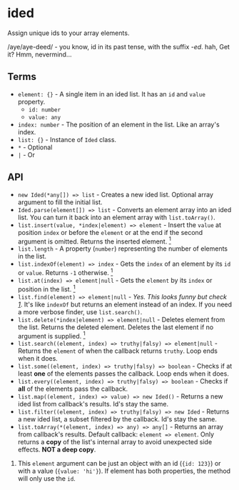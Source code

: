 # ided

Assign unique ids to your array elements.

/aye/aye-deed/ - you know, id in its past tense, with the suffix *-ed*. hah, Get it? Hmm, nevermind...

## Terms

* `element: {}` - A single item in an ided list. It has an `id` and `value` property.
  * `id: number`
  * `value: any` 
* `index: number` - The position of an element in the list. Like an array's index.
* `list: {}` - Instance of `Ided` class.
* `*` - Optional
* `|` - Or

## API

* `new Ided(*any[]) => list` - Creates a new ided list. Optional array argument to fill the initial list.
* `Ided.parse(element[]) => list` - Converts an element array into an ided list. You can turn it back into an element array with `list.toArray()`.
* `list.insert(value, *index|element) => element` - Insert the `value` at position `index` or before the `element` or at the end if the second argument is omitted. Returns the inserted element. [<sup>1</sup>](#ref1)
* `list.length` - A property (`number`) representing the number of elements in the list.
* `list.indexOf(element) => index` - Gets the `index` of an element by its `id` or `value`. Returns `-1` otherwise. [<sup>1</sup>](#ref1)
* `list.at(index) => element|null` - Gets the `element` by its `index` or position in the list. [<sup>1</sup>](#ref1)
* `list.find(element) => element|null` - *Yes. This looks funny but check [1](#ref1)*. It's like `indexOf` but returns an element instead of an index. If you need a more verbose finder, use `list.search()`.
* `list.delete(*index|element) => element|null` - Deletes element from the list. Returns the deleted element. Deletes the last element if no argument is supplied. [<sup>1</sup>](#ref1)
* `list.search((element, index) => truthy|falsy) => element|null` - Returns the `element` of when the callback returns `truthy`. Loop ends when it does.
* `list.some((element, index) => truthy|falsy) => boolean` - Checks if at least **one** of the elements passes the callback. Loop ends when it does.
* `list.every((element, index) => truthy|falsy) => boolean` - Checks if **all** of the elements pass the callback.
* `list.map((element, index) => value) => new Ided()` - Returns a new ided list from callback's results. Id's stay the same.
* `list.filter((element, index) => truthy|falsy) => new Ided` - Returns a new ided list, a subset filtered by the callback. Id's stay the same.
* `list.toArray(*(element, index) => any) => any[]` - Returns an array from callback's results. Default callback: `element => element`. Only returns a **copy** of the list's internal array to avoid unexpected side effects. **NOT a deep copy**.


<ol>
<li>This <code>element</code> argument can be just an object with an id (<code>{id: 123}</code>) or with a value (<code>{value: 'hi'}</code>). If element has both properties, the method will only use the <code>id</code>.
</li>
</ol>